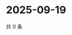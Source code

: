 # 2025-09-19

共 0 条

<!-- BEGIN ZHIHUVIDEO -->
<!-- 最后更新时间 Fri Sep 19 2025 16:15:08 GMT+0800 (China Standard Time) -->

<!-- END ZHIHUVIDEO -->

